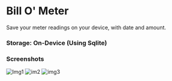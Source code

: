 # Bill O' Meter
Save your meter readings on your device, with date and amount.<br />
### Storage: On-Device (Using Sqlite) <br />


### Screenshots
![Img1](https://user-images.githubusercontent.com/70198503/118011952-30b6e880-b36e-11eb-8a45-71424cecf918.jpeg)
![im2](https://user-images.githubusercontent.com/70198503/118011968-34e30600-b36e-11eb-96ac-31eb6e1b55da.jpeg)
![img3](https://user-images.githubusercontent.com/70198503/118011979-36acc980-b36e-11eb-9f82-6ab99d708de8.jpeg)


